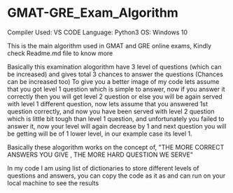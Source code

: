 # GMAT-GRE_Exam_Algorithm
Compiler Used: VS CODE
Language: Python3
OS: Windows 10


This is the main algorithm used in GMAT and GRE online exams, Kindly check Readme.md file to know more

Basically this examination alogorithm have 3 level of questions (which can be increased) and gives total 3 chances to answer the questions (Chances can be increased too)
To give you a better image of my code lets assume that you got level 1 question which is simple to answer, now if you answer it correctly then you will get level 2 question or else you will be again served with level 1 different question, now lets assume that you answered 1st question correctly, and now you have been served with level 2 question which is little bit tough than level 1 question, and unfortunately you failed to answer it, now your level will again decrease by 1 and next question you will be getting will be of 1 lower level, in our example case its level 1.

Basically these alogorithm works on the concept of, "THE MORE CORRECT ANSWERS YOU GIVE , THE MORE HARD QUESTION WE SERVE"

In my code I am using list of dictionaries to store different levels of questions and answers, you can copy the code as it as and can run on your local machine to see the results

